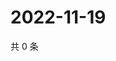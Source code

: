 # 2022-11-19

共 0 条

<!-- BEGIN WEIBO -->
<!-- 最后更新时间 Sat Nov 19 2022 13:00:29 GMT+0800 (China Standard Time) -->

<!-- END WEIBO -->
